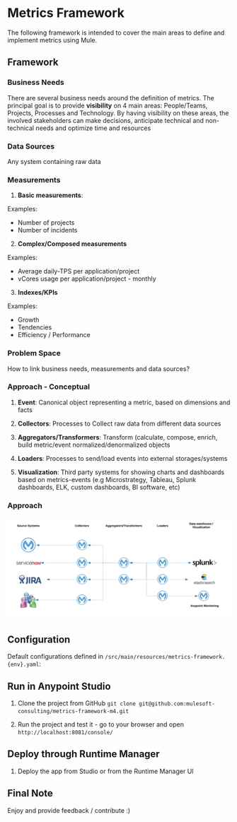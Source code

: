 # Metrics Framework
The following framework is intended to cover the main areas to define and implement metrics using Mule.

## Framework
### Business Needs

There are several business needs around the definition of metrics. The principal goal is to provide **visibility** on 4 main areas: People/Teams, Projects, Processes and Technology. By having visibility on these areas, the involved stakeholders can make decisions, anticipate technical and non-technical needs and optimize time and resources

### Data Sources

Any system containing raw data

### Measurements 

1. **Basic measurements**: 

Examples:
- Number of projects
- Number of incidents

2. **Complex/Composed measurements**

Examples:
- Average daily-TPS per application/project
- vCores usage per application/project - monthly

3. **Indexes/KPIs**

Examples:
- Growth
- Tendencies
- Efficiency / Performance

### Problem Space

How to link business needs, measurements and data sources?

### Approach - Conceptual

1. **Event**: Canonical object representing a metric, based on dimensions and facts

2. **Collectors**: Processes to Collect raw data from different data sources

3. **Aggregators/Transformers**: Transform (calculate, compose, enrich, build metric/event normalized/denormalized objects

4. **Loaders**: Processes to send/load events into external storages/systems 

5. **Visualization**: Third party systems for showing charts and dashboards based on metrics-events (e.g Microstrategy, Tableau, Splunk dashboards, ELK, custom dashboards, BI software, etc)

### Approach

![Scenario 1](/img/approach.png)

## Configuration
Default configurations defined in `/src/main/resources/metrics-framework.{env}.yaml`:


## Run in Anypoint Studio
1. Clone the project from GitHub `git clone git@github.com:mulesoft-consulting/metrics-framework-m4.git`

2. Run the project and test it - go to your browser and open `http://localhost:8081/console/`

## Deploy through Runtime Manager
1. Deploy the app from Studio or from the Runtime Manager UI

## Final Note
Enjoy and provide feedback / contribute :)
